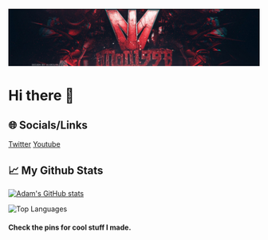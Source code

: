 [![Header](/images/banner.jpg?raw=true)][website]

# Hi there 👋

## :globe_with_meridians: Socials/Links
[Twitter][twitter]
[Youtube][youtube]

## :chart_with_upwards_trend: My Github Stats

[![Adam's GitHub stats](https://github-readme-stats.vercel.app/api?username=iMoD1998&theme=aura_dark&show_icons=true)](https://github.com/anuraghazra/github-readme-stats&count_private=true)

![Top Languages](https://github-readme-stats.vercel.app/api/top-langs/?username=iMoD1998&theme=aura_dark&layout=compact)

#### Check the pins for cool stuff I made.

[website]: https://imod1998.dev
[twitter]: https://twitter.com/iMoD1998
[youtube]: https://youtube.com/iMoD1998
